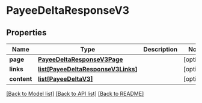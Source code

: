 # PayeeDeltaResponseV3

## Properties
Name | Type | Description | Notes
------------ | ------------- | ------------- | -------------
**page** | [**PayeeDeltaResponseV3Page**](PayeeDeltaResponseV3Page.md) |  | [optional] 
**links** | [**list[PayeeDeltaResponseV3Links]**](PayeeDeltaResponseV3Links.md) |  | [optional] 
**content** | [**list[PayeeDeltaV3]**](PayeeDeltaV3.md) |  | [optional] 

[[Back to Model list]](../README.md#documentation-for-models) [[Back to API list]](../README.md#documentation-for-api-endpoints) [[Back to README]](../README.md)


